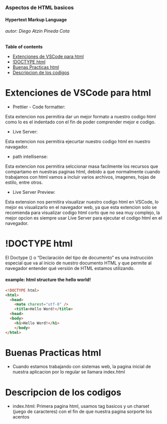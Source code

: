 ### Aspectos de HTML basicos 
#### Hypertext Markup Language
###### autor: Diego Atzin Pineda Cota

**Table of contents**


- [Extenciones de VSCode para html](https://github.com/smars1/Re-Start/edit/main/Html5/Readme.md#extenciones-de-vscode-para-html)
- [!DOCTYPE html](https://github.com/smars1/Re-Start/edit/main/Html5/Readme.md#doctype-html)
- [Buenas Practicas html](https://github.com/smars1/Re-Start/edit/main/Html5/Readme.md#buenas-practicas-html)
- [Descripcion de los codigos](https://github.com/smars1/Re-Start/edit/main/Html5/Readme.md#descripcion-de-los-codigos)

# Extenciones de VSCode para html 

- Prettier - Code formatter:

Esta extencion nos permitira dar un mejor formato a nuestro codigo html como lo es el indentado con 
el fin de poder comprender mejor e codigo.

- Live Server:

Esta extencion nos permitira ejecurtar nuestro codigo html en nuestro navagador.

- path intellisense:

Esta extencion nos permitira selccionar masa facilmente los recursos que compartamo en nuestras paginas html, debido a que normalmente cuando trabajamos con html vamos a incluir varios archivos, imagenes, hojas de estilo, entre otros.

- Live Server Preview: 

Esta extension nos permitira visualizar nuestro codigo html en VSCode, lo mejor es visualizarlo en el navegador web, ya que esta extencion solo se recomienda para visualizar codigo html corto que no sea muy complejo, la mejor opcion es siempre usar Live Server para ejecutar el codigo html en el navegador.



# !DOCTYPE html


El Doctype (<!DOCTYPE html>) o “Declaración del tipo de documento” es una instrucción especial que va al inicio de nuestro documento HTML y que permite al navegador entender qué versión de HTML estamos utilizando.

#### example: html structure the hello world!

```html
<!DOCTYPE html>
<html>
  <head>
    <mate charest="utf-8" />
    <title>Hello Word!</title>
  <head>
  <body>
    <h1>Hello Word!</h1>
    </body>
</html>
```
    
# Buenas Practicas html

- Cuando estamos trabajando con sistemas web, la pagina inicial de nuestra aplicacion por lo regular se llamara index.html

# Descripcion de los codigos

- index.html:
Primera pagina html, usamos tag basicos y un charset (juego de caracteres) con el fin de que nuestra pagina sorporte los acentos

